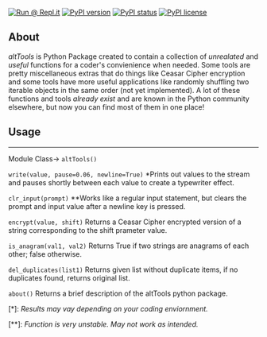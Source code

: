 [![Run @ Repl.it](https://repl.it/badge/github/MasterGlasses76/altTools)](https://repl.it/github/MasterGlasses76/altTools)
[![PyPI version](https://img.shields.io/pypi/v/altTools.svg)](https://pypi.python.org/pypi/altTools/)
[![PyPI status](https://img.shields.io/pypi/status/altTools.svg)](https://pypi.python.org/pypi/altTools/)
[![PyPI license](https://img.shields.io/pypi/l/altTools.svg)](https://pypi.python.org/pypi/altTools/)

## About

*altTools*  is Python Package created to contain a collection of *unrealated* and *useful* functions for a coder's convienience when needed. Some tools are pretty miscellaneous extras that do things like Ceasar Cipher encryption and some tools have more useful applications like randomly shuffling two iterable objects in the same order (not yet implemented). A lot of these functions and tools *already exist* and are known in the Python community elsewhere, but now you can find most of them in one place!

## Usage
---
Module Class-> `altTools()`

`write(value, pause=0.06, newline=True)` *Prints out values to the stream and pauses shortly between each value to create a typewriter effect.

`clr_input(prompt)` **Works like a regular input statement, but clears the prompt and input value after a newline key is pressed.

`encrypt(value, shift)` Returns a Ceasar Cipher encrypted version of a string corresponding to the shift prameter value.

`is_anagram(val1, val2)` Returns True if two strings are anagrams of each other; false otherwise.

`del_duplicates(list1)` Returns given list without duplicate items, if no duplicates found, returns original list.

`about()` Returns a brief description of the altTools python package.


[*]: *Results may vay depending on your coding enviornment.*

[**]: *Function is very unstable. May not work as intended.*
